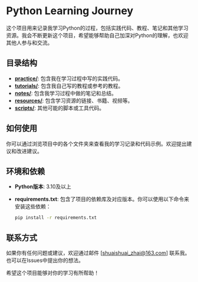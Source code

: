 # Python Learning Journey

这个项目用来记录我学习Python的过程，包括实践代码、教程、笔记和其他学习资源。我会不断更新这个项目，希望能够帮助自己加深对Python的理解，也欢迎其他人参与和交流。

## 目录结构

- **[practice/](practice)**: 包含我在学习过程中写的实践代码。
- **[tutorials/](tutorials)**: 包含我自己写的教程或参考的教程。
- **[notes/](notes)**: 包含我学习过程中做的笔记和总结。
- **[resources/](resources)**: 包含学习资源的链接、书籍、视频等。
- **[scripts/](scripts)**: 其他可能的脚本或工具代码。

## 如何使用

你可以通过浏览项目中的各个文件夹来查看我的学习记录和代码示例。欢迎提出建议和改进建议。

## 环境和依赖

- **Python版本**: 3.10及以上
- **requirements.txt**: 包含了项目的依赖库及对应版本。你可以使用以下命令来安装这些依赖：

    ```bash
    pip install -r requirements.txt
    ```

## 联系方式

如果你有任何问题或建议，欢迎通过邮件 [shuaishuai_zhai@163.com] 联系我。也可以在Issues中提出你的想法。

希望这个项目能够对你的学习有所帮助！
